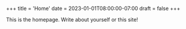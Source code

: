 +++
title = 'Home'
date = 2023-01-01T08:00:00-07:00
draft = false
+++

This is the homepage. Write about yourself or this site!